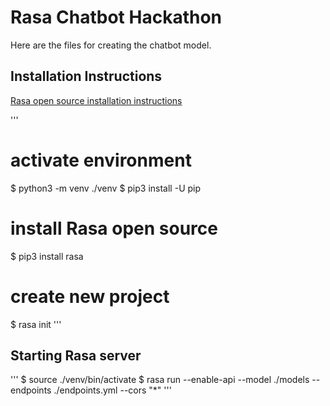 # Rasa Chatbot Hackathon
Here are the files for creating the chatbot model.  

## Installation Instructions
[Rasa open source installation instructions](https://rasa.com/docs/rasa/installation/)

'''
# activate environment
$ python3 -m venv ./venv
$ pip3 install -U pip
# install Rasa open source
$ pip3 install rasa
# create new project
$ rasa init
'''

## Starting Rasa server
'''
$ source ./venv/bin/activate
$ rasa run --enable-api --model ./models --endpoints ./endpoints.yml --cors "*"
'''
